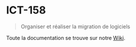 # ICT-158
> Organiser et réaliser la migration de logiciels

Toute la documentation se trouve sur notre [Wiki](https://github.com/1888DCT/ICT158/wiki).

